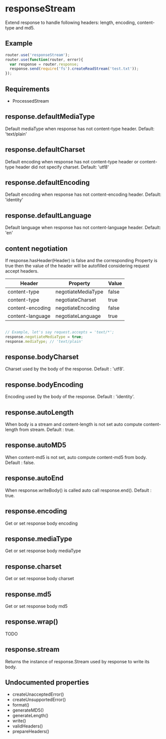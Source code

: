 responseStream
=============

Extend response to handle following headers: length, encoding, content-type and md5.

## Example

```javascript
router.use('responseStream');
router.use(function(router, error){
  var response = router.response;
  response.send(require('fs').createReadStream('test.txt'));
});
```

## Requirements

- ProcessedStream

## response.defaultMediaType

Default mediaType when response has not content-type header. Default: 'text/plain'

## response.defaultCharset

Default encoding when response has not content-type header or content-type header did not specify charset. Default: 'utf8'

## response.defaultEncoding

Default encoding when response has not content-encoding header. Default: 'identity'

## response.defaultLanguage

Default language when response has not content-language header. Default: 'en'

## content negotiation

If response.hasHeader(Header) is false and the corresponding Property is true then the value of the header will be autofilled considering request accept headers.

Header             | Property           | Value
------------------ | ------------------ | -----------
content-type       | negotiateMediaType | false
content-type       | negotiateCharset   | true
content-encoding   | negotiateEncoding  | false
content-language   | negotiateLanguage  | true

```javascript

// Example, let's say request.accepts = 'text/*';
response.negotiateMediaType = true;
response.mediaType; // 'text/plain'

```

## response.bodyCharset

Charset used by the body of the response. Default : 'utf8'.

## response.bodyEncoding

Encoding used by the body of the response. Default : 'identity'.

## response.autoLength

When body is a stream and content-length is not set auto compute content-length from stream. Default : true.

## response.autoMD5

When content-md5 is not set, auto compute content-md5 from body. Default : false.

## response.autoEnd

When response.writeBody() is called auto call response.end(). Default : true.

## response.encoding

Get or set response body encoding

## response.mediaType

Get or set response body mediaType

## response.charset

Get or set response body charset

## response.md5

Get or set response body md5

## response.wrap()

TODO

## response.stream

Returns the instance of response.Stream used by response to write its body.

## Undocumented properties

- createUnacceptedError()
- createUnsupportedError()
- format()
- generateMD5()
- generateLength()
- write()
- validHeaders()
- prepareHeaders()